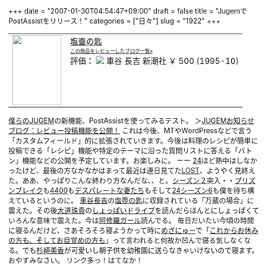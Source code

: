 +++
date = "2007-01-30T04:54:47+09:00"
draft = false
title = "JugemでPostAssistをリリース！"
categories = ["日々"]
slug = "1922"
+++

<div class="jugem_review" style="margin-bottom:10px;">
<table border="0" cellspacing="0" cellpadding="0">
<tr>
<td valign="top">
<div class="review_img">
<a href="http://www.amazon.co.jp/exec/obidos/ASIN/4101385114/ieiriblog-22/ref=nosim" target="_blank" title="塩壷の匙"><img src="http://ec2.images-amazon.com/images/P/4101385114.09._SCMZZZZZZZ_V1056605011_.jpg" width="98" height="140" border="0" /></a>
</div>
</td>
<td valign="top" style="padding-left:10px;">
<div class="review_info">
<div class="review_item_title">
<a href="http://www.amazon.co.jp/exec/obidos/ASIN/4101385114/ieiriblog-22/ref=nosim" target="_blank">塩壷の匙</a>
</div>
<div class="link_monocolle" style="font-size:10px;"><a href="http://jugem.jp/mono/asin.php?asin=4101385114" target="_blank">この商品をレビューしたブログ一覧&raquo;</a></div>
<div class="review_info">
<span class="review_info_title">評価：</span> <span class="review_desc"><img src="http://imaging.jugem.jp/admin/img/review/stars_50.gif" /></span>
<span class="review_desc">車谷 長吉</span>
<span class="review_desc">新潮社</span>
<span class="review_desc">
￥ 500
</span>
<span class="review_desc">(1995-10)</span>
</div>
<!-- //review_info -->
<div class="review_detail" style="padding-top:10px;">
</div>
<!-- //review_detail -->
</div>
<!-- //review_info_area -->
</td>
</tr>
</table>
</div>
<a href="http://jugem.jp" target="_blank">僕らのJUGEM</a>の新機能、PostAssistを使ってみるテスト。
＞<a href="http://info.jugem.jp/?eid=8804" target="_blank">JUGEMお知らせブログ：レビュー投稿機能を公開！</a>
これは今後、MTやWordPressなどで言う「カスタムフィールド」的に拡張されていきます。今後は料理のレシピが簡単に投稿できる「レシピ」機能や特定のテーマに沿った質問リストに答える「バトン」機能などの公開を予定しています。お楽しみに。
ーー
<a href="http://www.foxjapan.com/dvd-video/24/index_frames.html" target="_blank">24</a>ほど熱中はしなかったけど、最後の方なかなかはまって最近は連日見てた<a href="http://www.axn.co.jp/lost/index.html" target="_blank">LOST</a>、ようやく見終えた。ああ、やっぱりこんな終わり方なんだな、、と。<a href="http://www.movies.co.jp/lost/" target="_blank">シーズン２</a>突入・・<a href="http://www.foxjapan.com/dvd-video/tv/prisonbreak/index_frames.html" target="_blank">プリズンブレイク</a>も<a href="http://www.paramount.jp/4400/index.html" target="_blank">4400</a>も<a href="http://www3.nhk.or.jp/kaigai/dh/index_content.html" target="_blank">デスパレートな妻たち</a>もそして<a href="http://ieiriblog.jugem.jp/?eid=989" target="_blank">24シーズン6</a>も僕を待ち構えているというのに。
<a href="http://ja.wikipedia.org/wiki/%E8%BB%8A%E8%B0%B7%E9%95%B7%E5%90%89" target="_blank">車谷長吉</a>の<a href="http://booklog.jp/asin/4101385114" target="_blank">塩壺の匙</a>に収録されている「万蔵の場合」に震えた。その後<a href="http://www2.odn.ne.jp/~cbl47450/daidou00.htm" target="_blank">大道珠貴</a>の<a href="http://booklog.jp/asin/4163217606" target="_blank">しょっぱいドライブ</a>を読んだらほんとにしょっぱくていろんな意味で震えた。今は<a href="http://booklog.jp/asin/4101186316" target="_blank">阿修羅ガール</a>読んでる。
毎日だいたい今頃の時間に寝るんだけど、さあそろそろ寝ようかって時に<a href="http://www.fujitv.co.jp/mezanew/index2.html" target="_blank">めざにゅー</a>で「<a href="http://keyword.livedoor.com/w/%E3%81%93%E3%82%8C%E3%81%8B%E3%82%89%E3%81%8A%E4%BC%91%E3%81%BF%E3%81%AE%E6%96%B9%E3%82%82%E3%80%81%E3%81%9D%E3%81%97%E3%81%A6%E3%81%8A%E7%9B%AE%E8%A6%9A%E3%82%81%E3%81%AE%E6%96%B9%E3%82%82" target="_blank">これからお休みの方も、そしてお目覚めの方も</a>」って言われると何故か凹んで寝る気しなくなる。でも<a href="http://www.fujitv.co.jp/mezanew/sugisaki/index.html" target="_blank">杉崎美香</a>が可愛いし朝子供を幼稚園に送らなきゃいけないので寝ます。おやすみなさい。
リンク多っ！はてなか！
